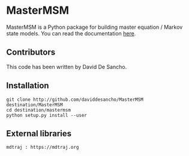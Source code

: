 MasterMSM
=======
MasterMSM is a Python package for building master equation / Markov state models.
You can read the documentation [here](http://daviddesancho.github.io/MasterMSM).

Contributors
------------
This code has been written by David De Sancho.

Installation
------------
    git clone http://github.com/daviddesancho/MasterMSM destination/MasterMSM
    cd destination/mastermsm
    python setup.py install --user

External libraries
------------------
    mdtraj : https://mdtraj.org
